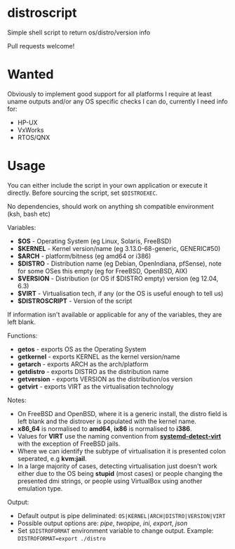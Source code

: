 distroscript
============

Simple shell script to return os/distro/version info

Pull requests welcome!

Wanted
======

Obviously to implement good support for all platforms I require at least uname outputs and/or any OS specific checks I can do, currently I need info for:

* HP-UX
* VxWorks
* RTOS/QNX

Usage
=====

You can either include the script in your own application or execute it directly.
Before sourcing the script, set `$DISTROEXEC`.

No dependencies, should work on anything sh compatible environment (ksh, bash etc)

Variables:
 * **$OS**           - Operating System (eg Linux, Solaris, FreeBSD)
 * **$KERNEL**       - Kernel version/name (eg 3.13.0-68-generic, GENERIC#50)
 * **$ARCH**         - platform/bitness (eg amd64 or i386)
 * **$DISTRO**       - Distribution name (eg Debian, OpenIndiana, pfSense), note for some OSes this empty (eg for FreeBSD, OpenBSD, AIX)
 * **$VERSION**      - Distribution (or OS if $DISTRO empty) version (eg 12.04, 6.3)
 * **$VIRT**         - Virtualisation tech, if any (or the OS is useful enough to tell us)
 * **$DISTROSCRIPT** - Version of the script

If information isn't available or applicable for any of the variables, they are left blank.

Functions:
 * **getos**         - exports OS as the Operating System
 * **getkernel**     - exports KERNEL as the kernel version/name
 * **getarch**       - exports ARCH as the arch/platform
 * **getdistro**     - exports DISTRO as the distribution name
 * **getversion**    - exports VERSION as the distribution/os version
 * **getvirt**       - exports VIRT as the virtualisation technology

Notes:
 * On FreeBSD and OpenBSD, where it is a generic install, the distro field is left blank and the distrover is populated with the kernel name.
 * **x86_64** is normalised to **amd64**, **ix86** is normalised to **i386**.
 * Values for **VIRT** use the naming convention from **[systemd-detect-virt](https://www.freedesktop.org/software/systemd/man/systemd-detect-virt.html "systemd-detect-virt")** with the exception of FreeBSD jails.
 * Where we can identify the subtype of virtualisation it is presented colon seperated, e.g **kvm:jail**.
 * In a large majority of cases, detecting virtualisation just doesn't work either due to the OS being **stupid** (most cases) or people changing the presented dmi strings, or people using VirtualBox using another emulation type.

Output:
 * Default output is pipe deliminated: `OS|KERNEL|ARCH|DISTRO|VERSION|VIRT`
 * Possible output options are: *pipe*, *twopipe*, *ini*, *export*, *json*
 * Set `$DISTROFORMAT` environment variable to change output. Example: `DISTROFORMAT=export ./distro`
